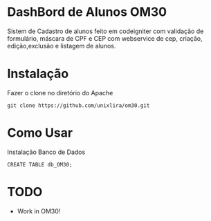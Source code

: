 DashBord de Alunos OM30
==========

Sistem de Cadastro de alunos feito em codeigniter com validação de formulário, máscara de CPF e CEP com webservice de cep, criação, edição,exclusão e listagem de alunos.

Instalação
============
Fazer o clone no diretório do Apache

```
git clone https://github.com/unixlira/om30.git
```

Como Usar
=====

Instalação Banco de Dados

```
CREATE TABLE db_OM30;
```


TODO
====

* Work in OM30!
